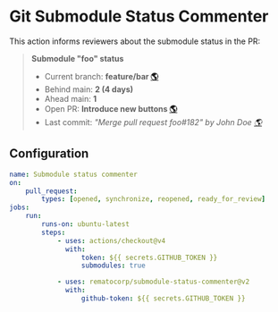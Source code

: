 # Git Submodule Status Commenter

This action informs reviewers about the submodule status in the PR:

> **Submodule "foo" status**
>
> -   Current branch: **feature/bar [🌎](#)**
> -   Behind main: **2 (4 days)**
> -   Ahead main: **1**
> -   Open PR: **Introduce new buttons [🌎](#)**
> -   Last commit: _"Merge pull request foo#182" by John Doe [🌎](#)_

## Configuration

```yaml
name: Submodule status commenter
on:
    pull_request:
        types: [opened, synchronize, reopened, ready_for_review]
jobs:
    run:
        runs-on: ubuntu-latest
        steps:
            - uses: actions/checkout@v4
              with:
                  token: ${{ secrets.GITHUB_TOKEN }}
                  submodules: true

            - uses: rematocorp/submodule-status-commenter@v2
              with:
                  github-token: ${{ secrets.GITHUB_TOKEN }}
```
